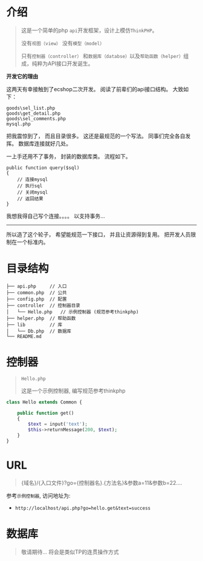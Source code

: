 # 介绍
> 这是一个简单的php `api`开发框架，设计上模仿`ThinkPHP`。 
> 
> 没有`视图（view）`  没有`模型（model）`
> 
> 只有`控制器（controller）` 和`数据库（databse）`以及`帮助函数（helper）`组成，纯粹为API接口开发诞生。

**开发它的理由**

这两天有幸接触到了ecshop二次开发。 阅读了前辈们的api接口结构。  大致如下：
```
goods\sel_list.php
goods\get_detail.php
goods\sel_comments.php
mysql.php
```
把我震惊到了， 而且目录很多。 这还是最规范的一个写法。  同事们完全各自发挥。  数据库连接就好几处。

一上手还用不了事务， 封装的数据库类。 流程如下。
```
public function query($sql)
{
    // 连接mysql
    // 执行sql
    // 关闭mysql
    // 返回结果
}
```

我想我得自己写个连接。。。。  以支持事务...

--------

所以造了这个轮子， 希望能规范一下接口， 并且让资源得到复用。  把开发人员限制在一个标准内。


# 目录结构
```
├── api.php		// 入口
├── common.php	// 公共
├── config.php	// 配置
├── controller	// 控制器目录
│   └── Hello.php	// 示例控制器 (规范参考thinkphp)
├── helper.php	// 帮助函数
├── lib			// 库
│   └── Db.php	// 数据库
└── README.md

```

# 控制器

>  `Hello.php` 
>
> 这是一个示例控制器, 编写规范参考thinkphp

```php
class Hello extends Common {

    public function get()
    {
        $text = input('text');
        $this->returnMessage(200, $text);
    }
}
```
# URL

> {域名}/{入口文件}?go={控制器名}.{方法名}&参数a=11&参数b=22....

参考`示例控制器`, 访问地址为:

-  `http://localhost/api.php?go=hello.get&text=success`

# 数据库

> 敬请期待...  将会是类似TP的连贯操作方式